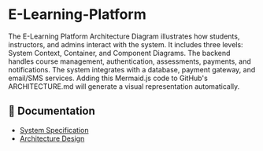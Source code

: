 # E-Learning-Platform

The E-Learning Platform Architecture Diagram illustrates how students, instructors, and admins interact with the system. It includes three levels: System Context, Container, and Component Diagrams. The backend handles course management, authentication, assessments, payments, and notifications. The system integrates with a database, payment gateway, and email/SMS services. Adding this Mermaid.js code to GitHub's ARCHITECTURE.md will generate a visual representation automatically. 


## 📄 Documentation
- [System Specification](SPECIFICATION.md)
- [Architecture Design](ARCHITECTURE.md)
